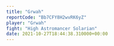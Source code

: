```yaml
---
title: "Grwah"
reportCode: "Bb7CFY8H2wvRK6yZ"
player: "Grwah"
fight: "High Astromancer Solarian"
date: 2021-10-27T18:44:38.310000+00:00
---
```

